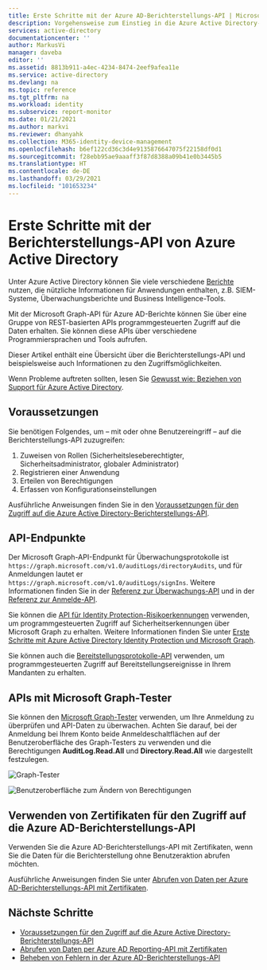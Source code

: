```yaml
---
title: Erste Schritte mit der Azure AD-Berichterstellungs-API | Microsoft-Dokumentation
description: Vorgehensweise zum Einstieg in die Azure Active Directory-Berichterstellungs-API
services: active-directory
documentationcenter: ''
author: MarkusVi
manager: daveba
editor: ''
ms.assetid: 8813b911-a4ec-4234-8474-2eef9afea11e
ms.service: active-directory
ms.devlang: na
ms.topic: reference
ms.tgt_pltfrm: na
ms.workload: identity
ms.subservice: report-monitor
ms.date: 01/21/2021
ms.author: markvi
ms.reviewer: dhanyahk
ms.collection: M365-identity-device-management
ms.openlocfilehash: b6ef122cd36c3d4e9135876647075f22158df0d1
ms.sourcegitcommit: f28ebb95ae9aaaff3f87d8388a09b41e0b3445b5
ms.translationtype: HT
ms.contentlocale: de-DE
ms.lasthandoff: 03/29/2021
ms.locfileid: "101653234"
---
```

# <a name="get-started-with-the-azure-active-directory-reporting-api"></a>Erste Schritte mit der Berichterstellungs-API von Azure Active Directory

Unter Azure Active Directory können Sie viele verschiedene [Berichte](overview-reports.md) nutzen, die nützliche Informationen für Anwendungen enthalten, z.B. SIEM-Systeme, Überwachungsberichte und Business Intelligence-Tools. 

Mit der Microsoft Graph-API für Azure AD-Berichte können Sie über eine Gruppe von REST-basierten APIs programmgesteuerten Zugriff auf die Daten erhalten. Sie können diese APIs über verschiedene Programmiersprachen und Tools aufrufen.

Dieser Artikel enthält eine Übersicht über die Berichterstellungs-API und beispielsweise auch Informationen zu den Zugriffsmöglichkeiten.

Wenn Probleme auftreten sollten, lesen Sie [Gewusst wie: Beziehen von Support für Azure Active Directory](../fundamentals/active-directory-troubleshooting-support-howto.md).

## <a name="prerequisites"></a>Voraussetzungen

Sie benötigen Folgendes, um – mit oder ohne Benutzereingriff – auf die Berichterstellungs-API zuzugreifen:

1. Zuweisen von Rollen (Sicherheitsleseberechtigter, Sicherheitsadministrator, globaler Administrator)
2. Registrieren einer Anwendung
3. Erteilen von Berechtigungen
4. Erfassen von Konfigurationseinstellungen

Ausführliche Anweisungen finden Sie in den [Voraussetzungen für den Zugriff auf die Azure Active Directory-Berichterstellungs-API](howto-configure-prerequisites-for-reporting-api.md). 

## <a name="api-endpoints"></a>API-Endpunkte 

Der Microsoft Graph-API-Endpunkt für Überwachungsprotokolle ist `https://graph.microsoft.com/v1.0/auditLogs/directoryAudits`, und für Anmeldungen lautet er `https://graph.microsoft.com/v1.0/auditLogs/signIns`. Weitere Informationen finden Sie in der [Referenz zur Überwachungs-API](/graph/api/resources/directoryaudit) und in der [Referenz zur Anmelde-API](/graph/api/resources/signIn).

Sie können die [API für Identity Protection-Risikoerkennungen](/graph/api/resources/identityriskevent?view=graph-rest-beta) verwenden, um programmgesteuerten Zugriff auf Sicherheitserkennungen über Microsoft Graph zu erhalten. Weitere Informationen finden Sie unter [Erste Schritte mit Azure Active Directory Identity Protection und Microsoft Graph](../identity-protection/howto-identity-protection-graph-api.md). 
  
Sie können auch die [Bereitstellungsprotokolle-API](/graph/api/resources/provisioningobjectsummary?view=graph-rest-beta) verwenden, um programmgesteuerten Zugriff auf Bereitstellungsereignisse in Ihrem Mandanten zu erhalten. 

## <a name="apis-with-microsoft-graph-explorer"></a>APIs mit Microsoft Graph-Tester

Sie können den [Microsoft Graph-Tester](https://developer.microsoft.com/graph/graph-explorer) verwenden, um Ihre Anmeldung zu überprüfen und API-Daten zu überwachen. Achten Sie darauf, bei der Anmeldung bei Ihrem Konto beide Anmeldeschaltflächen auf der Benutzeroberfläche des Graph-Testers zu verwenden und die Berechtigungen **AuditLog.Read.All** und **Directory.Read.All** wie dargestellt festzulegen.   

![Graph-Tester](./media/concept-reporting-api/graph-explorer.png)

![Benutzeroberfläche zum Ändern von Berechtigungen](./media/concept-reporting-api/modify-permissions.png)

## <a name="use-certificates-to-access-the-azure-ad-reporting-api"></a>Verwenden von Zertifikaten für den Zugriff auf die Azure AD-Berichterstellungs-API 

Verwenden Sie die Azure AD-Berichterstellungs-API mit Zertifikaten, wenn Sie die Daten für die Berichterstellung ohne Benutzeraktion abrufen möchten.

Ausführliche Anweisungen finden Sie unter [Abrufen von Daten per Azure AD-Berichterstellungs-API mit Zertifikaten](tutorial-access-api-with-certificates.md).

## <a name="next-steps"></a>Nächste Schritte

 * [Voraussetzungen für den Zugriff auf die Azure Active Directory-Berichterstellungs-API](howto-configure-prerequisites-for-reporting-api.md) 
 * [Abrufen von Daten per Azure AD Reporting-API mit Zertifikaten](tutorial-access-api-with-certificates.md)
 * [Beheben von Fehlern in der Azure AD-Berichterstellungs-API](troubleshoot-graph-api.md)